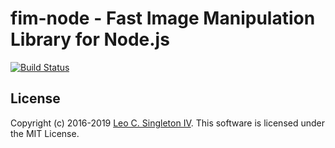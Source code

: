 # fim-node - Fast Image Manipulation Library for Node.js

[![Build Status](https://dev.azure.com/leosingleton/fim-node/_apis/build/status/leosingleton.fim-nodejs?branchName=master)](https://dev.azure.com/leosingleton/fim-node/_build/latest?definitionId=7&branchName=master)

## License
Copyright (c) 2016-2019 [Leo C. Singleton IV](https://www.leosingleton.com/).
This software is licensed under the MIT License.
